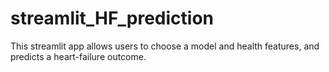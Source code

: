 # streamlit_HF_prediction
This streamlit app allows users to choose a model and health features, and predicts a heart-failure outcome.
